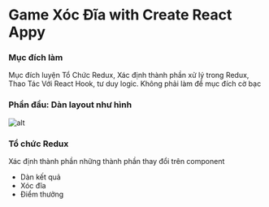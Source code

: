 # Game Xóc Đĩa with Create React Appy
### Mục đích làm
Mục đích luyện Tổ Chức Redux, Xác định thành phần xử lý trong Redux, Thao Tác Với React Hook, tư duy logic.
Không phải làm để mục đích cờ bạc
### Phần đầu: Dàn layout như hình
![alt](https://i.ibb.co/9cqv1tr/layout.png)

### Tổ chức Redux
Xác định thành phần những thành phần thay đổi trên component
   -   Dàn kết quả
   -   Xóc đĩa
   -   Điểm thưởng
